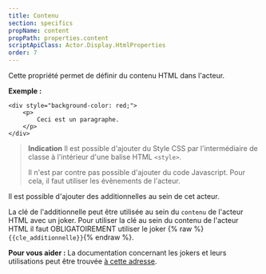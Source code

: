 ```yaml
---
title: Contenu
section: specifics
propName: content
propPath: properties.content
scriptApiClass: Actor.Display.HtmlProperties
order: 7
---
```

Cette propriété permet de définir du contenu HTML dans l'acteur.

**Exemple :**

```
<div style="background-color: red;">
    <p>
        Ceci est un paragraphe.
    </p>
</div>
```

> **Indication** Il est possible d'ajouter du Style CSS par l'intermédiaire de classe à l'intérieur d'une balise HTML `<style>`.
>
> Il n'est par contre pas possible d'ajouter du code Javascript. Pour cela, il faut utiliser les évènements de l'acteur.


Il est possible d'ajouter des additionnelles au sein de cet acteur.

La clé de l'additionnelle peut être utilisée au sein du `contenu` de l'acteur HTML avec un joker.
Pour utiliser la clé au sein du contenu de l'acteur HTML il faut OBLIGATOIREMENT utiliser le joker {% raw %}`{{cle_additionnelle}}`{% endraw %}.

**Pour vous aider :**
La documentation concernant les jokers et leurs utilisations peut être trouvée [à cette adresse]().
